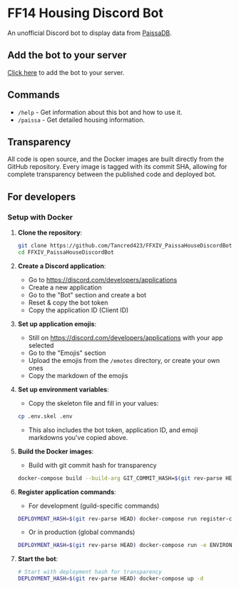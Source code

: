 # FF14 Housing Discord Bot

An unofficial Discord bot to display data from
[PaissaDB](https://zhu.codes/paissa).

## Add the bot to your server

[Click here](https://discord.com/oauth2/authorize?client_id=1425410120568803400&permissions=281600&integration_type=0&scope=bot+applications.commands)
to add the bot to your server.

## Commands

- `/help` - Get information about this bot and how to use it.
- `/paissa` - Get detailed housing information.

## Transparency

All code is open source, and the Docker images are built directly from the
GitHub repository. Every image is tagged with its commit SHA, allowing for
complete transparency between the published code and deployed bot.

## For developers

### Setup with Docker

1. **Clone the repository**:
   ```bash
   git clone https://github.com/Tancred423/FFXIV_PaissaHouseDiscordBot.git
   cd FFXIV_PaissaHouseDiscordBot
   ```

2. **Create a Discord application**:
   - Go to https://discord.com/developers/applications
   - Create a new application
   - Go to the "Bot" section and create a bot
   - Reset & copy the bot token
   - Copy the application ID (Client ID)

3. **Set up application emojis**:
   - Still on https://discord.com/developers/applications with your app selected
   - Go to the "Emojis" section
   - Upload the emojis from the `/emotes` directory, or create your own ones
   - Copy the markdown of the emojis

4. **Set up environment variables**:
   - Copy the skeleton file and fill in your values:
   ```bash
   cp .env.skel .env
   ```
   - This also includes the bot token, application ID, and emoji markdowns
     you've copied above.

5. **Build the Docker images**:
   - Build with git commit hash for transparency
   ```bash
   docker-compose build --build-arg GIT_COMMIT_HASH=$(git rev-parse HEAD)
   ```

6. **Register application commands**:
   - For development (guild-specific commands)
   ```bash
   DEPLOYMENT_HASH=$(git rev-parse HEAD) docker-compose run register-commands
   ```
   - Or in production (global commands)
   ```bash
   DEPLOYMENT_HASH=$(git rev-parse HEAD) docker-compose run -e ENVIRONMENT=production register-commands
   ```

7. **Start the bot**:
   ```bash
   # Start with deployment hash for transparency
   DEPLOYMENT_HASH=$(git rev-parse HEAD) docker-compose up -d
   ```

